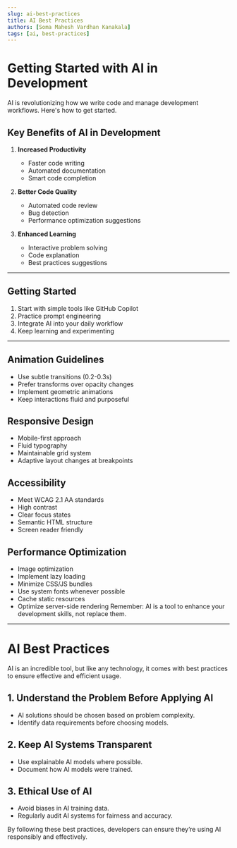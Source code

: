 ```yaml
---
slug: ai-best-practices
title: AI Best Practices
authors: [Soma Mahesh Vardhan Kanakala]
tags: [ai, best-practices]
---
```

# Getting Started with AI in Development

AI is revolutionizing how we write code and manage development workflows. Here's how to get started.

## Key Benefits of AI in Development

1. **Increased Productivity**
   - Faster code writing
   - Automated documentation
   - Smart code completion

2. **Better Code Quality**
   - Automated code review
   - Bug detection
   - Performance optimization suggestions

3. **Enhanced Learning**
   - Interactive problem solving
   - Code explanation
   - Best practices suggestions

---
## Getting Started

1. Start with simple tools like GitHub Copilot
2. Practice prompt engineering
3. Integrate AI into your daily workflow
4. Keep learning and experimenting

---
## Animation Guidelines
- Use subtle transitions (0.2-0.3s)
- Prefer transforms over opacity changes
- Implement geometric animations
- Keep interactions fluid and purposeful

## Responsive Design
- Mobile-first approach
- Fluid typography
- Maintainable grid system
- Adaptive layout changes at breakpoints

## Accessibility
- Meet WCAG 2.1 AA standards
- High contrast
- Clear focus states
- Semantic HTML structure
- Screen reader friendly

## Performance Optimization
- Image optimization
- Implement lazy loading
- Minimize CSS/JS bundles
- Use system fonts whenever possible
- Cache static resources
- Optimize server-side rendering
Remember: AI is a tool to enhance your development skills, not replace them.
---

# AI Best Practices

AI is an incredible tool, but like any technology, it comes with best practices to ensure effective and efficient usage.

## 1. Understand the Problem Before Applying AI

- AI solutions should be chosen based on problem complexity.
- Identify data requirements before choosing models.

## 2. Keep AI Systems Transparent

- Use explainable AI models where possible.
- Document how AI models were trained.

## 3. Ethical Use of AI

- Avoid biases in AI training data.
- Regularly audit AI systems for fairness and accuracy.

By following these best practices, developers can ensure they’re using AI responsibly and effectively.
